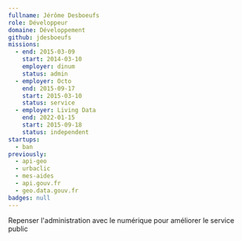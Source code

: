 ```yaml
---
fullname: Jérôme Desboeufs
role: Développeur
domaine: Développement
github: jdesboeufs
missions:
  - end: 2015-03-09
    start: 2014-03-10
    employer: dinum
    status: admin
  - employer: Octo
    end: 2015-09-17
    start: 2015-03-10
    status: service
  - employer: Living Data
    end: 2022-01-15
    start: 2015-09-18
    status: independent
startups:
  - ban
previously:
  - api-geo
  - urbaclic
  - mes-aides
  - api.gouv.fr
  - geo.data.gouv.fr
badges: null
---
```

Repenser l'administration avec le numérique pour améliorer le service public
